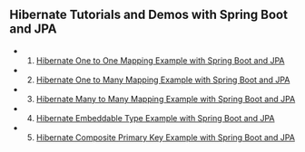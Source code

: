 ## Hibernate Tutorials and Demos with Spring Boot and JPA

+ 1. [Hibernate One to One Mapping Example with Spring Boot and JPA](https://www.callicoder.com/hibernate-spring-boot-jpa-one-to-one-mapping-example/)

+ 2. [Hibernate One to Many Mapping Example with Spring Boot and JPA](https://www.callicoder.com/hibernate-spring-boot-jpa-one-to-many-mapping-example/)

+ 3. [Hibernate Many to Many Mapping Example with Spring Boot and JPA](https://www.callicoder.com/hibernate-spring-boot-jpa-many-to-many-mapping-example/)

+ 4. [Hibernate Embeddable Type Example with Spring Boot and JPA](https://www.callicoder.com/hibernate-spring-boot-jpa-embeddable-demo/)

+ 5. [Hibernate Composite Primary Key Example with Spring Boot and JPA](https://www.callicoder.com/hibernate-spring-boot-jpa-composite-primary-key-example/)